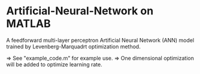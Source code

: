 # Artificial-Neural-Network on MATLAB
A feedforward multi-layer perceptron Artificial Neural Network (ANN) model trained by Levenberg-Marquadrt optimization method.

=> See "example_code.m" for example use.
=> One dimensional optimization will be added to optimize learning rate.
